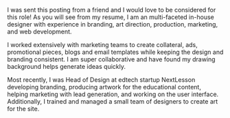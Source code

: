 



I was sent this posting from a friend and I would love to be considered for this role! As you will see from my resume, I am an multi-faceted in-house designer with experience in branding, art direction, production, marketing, and web development.

I worked extensively with marketing teams to create collateral, ads, promotional pieces, blogs and email templates while keeping the design and branding consistent. I am super collaborative and have found my drawing background helps generate ideas quickly.

Most recently, I was Head of Design at edtech startup NextLesson developing branding, producing artwork for the educational content, helping marketing with lead generation, and working on the user interface. Additionally, I trained and managed a small team of designers to create art for the site.

<!--
#Brandless
##Graphic Designer

We’re looking for a exceptional, multi-faceted designer to join the Brandless Creative Studio!

Based in San Francisco, Brandless™ is a fresh approach to consumer commerce. Our mission is deeply rooted in quality, transparency, and community-driven values. Starting with everyday essentials, Brandless™ makes it possible for everyone to have access to better stuff for fewer dollars.

The Brandless Creative Studio is a strong team of art directors, designers, writers and content creators with big ideas. We love impromptu brainstorm sessions, animated gifs, and and lots of yummy gummy fish to keep us inspired. For us, teamwork is dreamwork. We collaborate daily to create exceptional work across all our brand touchpoints: our online store, marketing channels, social media, blog, community events, swag, packaging and more.

The perfect candidate will love modern, simple, clean design and have impeccable typography skills. Your portfolio will speak for itself, but that shouldn’t stop you from telling us about it in your cover letter. (#humblebrags encouraged.)

###Essential Responsibilities:

* Assist with the design, content, and production of all design materials, including: infographics, social content, display ads, emails, posters, handouts, postcards, promotions, newsletters, and other materials as needed.
* Communicate effectively with stakeholders and project leads.
* Assist to ensure all marketing communications across various channels and remain consistent and align with strategic goals and brand guidelines.
* Partner with other designers, copywriters, photography team, engineers, and marketing team to ensure quality in all aspects of campaign execution.

###Requirements:

* 2 - 5 years experience in graphic design working within a marketing, advertising, agency or in-house environment.
* Strong portfolio of design work that demonstrates expertise across digital, print, typography, and iconography.
* Experience creating digital and interface design is a plus.
* A degree in Design, Interactive Design, Visual Studies, or other design-related field is preferred.
* Proficiency in Adobe Illustrator, Photoshop, InDesign and comfortable using power point, MS suite.
* Proven ability to prioritize and deliver exceptional design at high volumes under tight timelines.
* Strong conceptual thinker. -->
